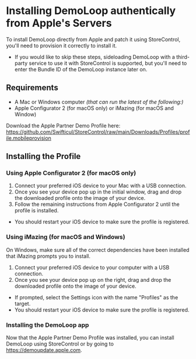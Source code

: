 # Installing DemoLoop authentically from Apple's Servers
To install DemoLoop directly from Apple and patch it using StoreControl, you'll need to provision it correctly to install it.

- If you would like to skip these steps, sideloading DemoLoop with a third-party service to use it with StoreControl is supported, but you'll need to enter the Bundle ID of the DemoLoop instance later on.

## Requirements

- A Mac or Windows computer *(that can run the latest of the following:)*
- Apple Configurator 2 (for macOS only) or iMazing (for macOS and Window)

Download the Apple Partner Demo Profile here: https://github.com/Swifticul/StoreControl/raw/main/Downloads/Profiles/profile.mobileprovision

## Installing the Profile

### Using Apple Configurator 2 (for macOS only)
1. Connect your preferred iOS device to your Mac with a USB connection.
2. Once you see your device pop up in the initial window, drag and drop the downloaded profile onto the image of your device.
3. Follow the remaining instructions from Apple Configurator 2 until the profile is installed.

- You should restart your iOS device to make sure the profile is registered.

### Using iMazing (for macOS and Windows)
On Windows, make sure all of the correct dependencies have been installed that iMazing prompts you to install.

1. Connect your preferred iOS device to your computer with a USB connection.
2. Once you see your device pop up on the right, drag and drop the downloaded profile onto the image of your device.

- If prompted, select the Settings icon with the name "Profiles" as the target.
- You should restart your iOS device to make sure the profile is registered.

### Installing the DemoLoop app
Now that the Apple Partner Demo Profile was installed, you can install DemoLoop using StoreControl or by going to https://demoupdate.apple.com.
